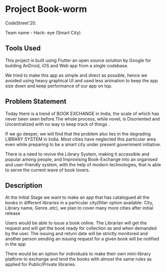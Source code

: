 # Project Book-worm

CodeStreet'20.

Team name - Hack- eye (Smart City)

## Tools Used

This project is built using Flutter an open source solution by Google for building AnDroid, iOS and Web app from a single codebase.

We tried to make this app as simple and direct as possible, hence we avoided using heavy graphical UI and used less animation to keep the app size down and keep performance of our app on top.

## Problem Statement

Today there is a trend of BOOK EXCHANGE  in India, the scale of which has never been seen before.The whole process, while novel, is Disoriented and Uncentralized with no way to keep track of things .

If we go deeper, we will find that the problem also lies in the degrading LIBRARY SYSTEM in India. Most cities have neglected this particular area even while preparing to be a smart city under present government initiative. 

There is a need to revive the Library System, making it accessible and popular among people, and Improvising Book-Exchange into an organised and user-friendly system, with the help of modern technologies, that is able to serve the current wave of book lovers.

## Description

At the Initial Stage we want to make an app that  has catalogued all the books in different libraries in a particular city(filter option available: City, Library name, Genre..etc), we plan to cover many more cities after initial release

Users would be able to issue a book online. The Librarian will get the request and will get the book ready for collection as and when demanded by the user. The issuing and return date will be strictly monitored and another person sending  an issuing request for a given book will be notified in the app  

There would be an option for individuals to make their own mini-library platform to exchange and lend the books with almost the same rules as applied for Public/Private libraries.

